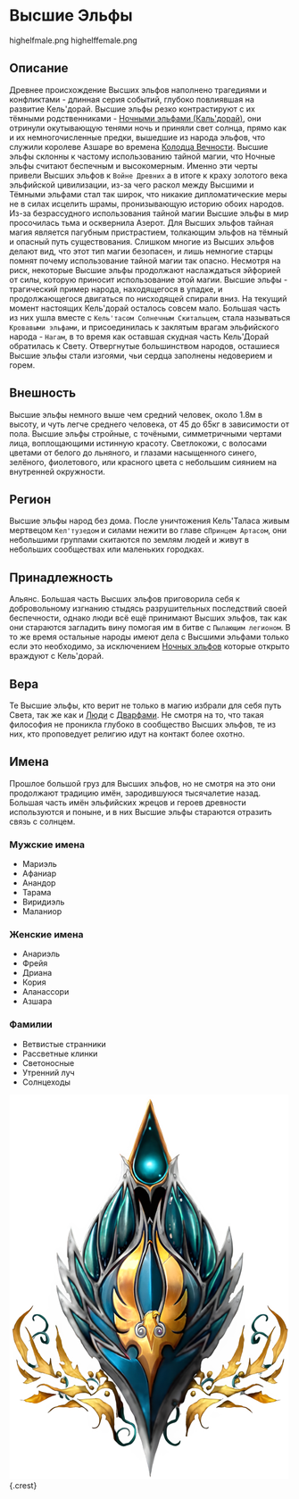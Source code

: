 # Высшие Эльфы

<div class="nation-icons">
<icon>highelfmale.png</icon>
<icon>highelffemale.png</icon>
</div>

## Описание
Древнее происхождение Высших эльфов наполнено трагедиями и конфликтами - длинная серия событий, глубоко повлиявшая на развитие Кель'дорай. Высшие эльфы резко контрастируют с их тёмными родственниками - [Ночными эльфами (Каль'дорай)](./nightelves/nightelves.md), они отринули окутывающую тенями ночь и приняли свет солнца, прямо как и их немногочисленные предки, вышедшие из народа эльфов, что служили королеве Азшаре во времена [Колодца Вечности](../../geography/maelstorm.md#Водоворот). Высшие эльфы склонны к частому использованию тайной магии, что Ночные эльфы считают беспечным и высокомерным. Именно эти черты привели Высших эльфов к `Войне Древних` а в итоге к краху золотого века эльфийской цивилизации, из-за чего раскол между Высшими и Тёмными эльфами стал так широк, что никакие дипломатические меры не в силах исцелить шрамы, пронизывающую историю обоих народов. Из-за безрассудного использования тайной магии Высшие эльфы в мир просочилась тьма и осквернила Азерот.
Для Высших эльфов тайная магия является пагубным пристрастием, толкающим эльфов на тёмный и опасный путь существования. Слишком многие из Высших эльфов делают вид, что этот тип магии безопасен, и лишь немногие старцы помнят почему использование тайной магии так опасно. Несмотря на риск, некоторые Высшие эльфы продолжают наслаждаться эйфорией от силы, которую приносит использование этой магии. Высшие эльфы - трагический пример народа, находящегося в упадке, и продолжающегося двигаться по нисходящей спирали вниз.
На текущий момент настоящих Кель'дорай осталось совсем мало. Большая часть из них ушла вместе с `Кель'тасом Солнечным Скитальцем`, стала называться `Кровавыми эльфами`, и присоединилась к заклятым врагам эльфийского народа - `Нагам`, в то время как оставшая скудная часть Кель'Дорай обратилась к Свету. Отвергнутые большинством народов, осташиеся Высшие эльфы стали изгоями, чьи сердца заполнены недоверием и горем.

## Внешность
Высшие эльфы немного выше чем средний человек, около 1.8м в высоту, и чуть легче среднего человека, от 45 до 65кг в зависимости от пола. Высшие эльфы стройные, с точёными, симметричными чертами лица, воплощающими истинную красоту.  Светлокожи, с волосами цветами от белого до льняного, и глазами насыщенного синего, зелёного, фиолетового, или красного цвета с небольшим сиянием на внутренней окружности.

## Регион
Высшие эльфы народ без дома. После уничтожения Кель'Таласа живым мертвецом `Кел'тузедом` и силами нежити во главе с`Принцем Артасом`, они небольшими группами скитаются по землям людей и живут в небольших сообществах или маленьких городках.

## Принадлежность
Альянс. Большая часть Высших эльфов приговорила себя к добровольному изгнанию стыдясь разрушительных последствий своей беспечности, однако люди всё ещё принимают Высших эльфов, так как они стараются загладить вину помогая им в битве с `Пылающим легионом`. В то же время остальные народы имеют дела с Высшими эльфами только если это необходимо, за исключением [Ночных эльфов](./nightelves/nightelves.md) которые открыто враждуют с Кель'дорай.

## Вера
Те Высшие эльфы, кто верит не только в магию избрали для себя путь Света, так же как и [Люди](../humans/humans.md) с [Дварфами](../dwarfes/dwarfes.md). Не смотря на то, что такая философия не проникла глубоко в сообщество Высших эльфов, те из них, кто проповедует религию идут на контакт более охотно.

## Имена
Прошлое большой груз для Высших эльфов, но не смотря на это они продолжают традицию имён, зародившуюся тысячалетие назад. Большая часть имён эльфийских жрецов и героев древности используются и поныне, и в них Высшие эльфы стараются отразить связь с солнцем.

### Мужские имена
* Мариэль
* Афаниар
* Анандор
* Тарама
* Виридиэль
* Маланиор

### Женские имена
* Анариэль
* Фрейя
* Дриана
* Кория
* Аланассори
* Азшара

### Фамилии
* Ветвистые странники
* Рассветные клинки
* Светоносные
* Утренний луч
* Солнцеходы

![Герб Высших эльфов](../../images/crests/highelfcrest.png "Герб Высших эльфов"){.crest}